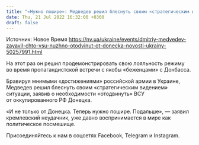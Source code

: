 ```yaml
---
title: "«Нужно пошире»: Медведев решил блеснуть своим «стратегическим видением» ситуации на Донбассе"
date: Thu, 21 Jul 2022 16:32:00 +0300
draft: false
---
```

Источник: Новое Время https://nv.ua/ukraine/events/dmitriy-medvedev-zayavil-chto-vsu-nuzhno-otodvinut-ot-donecka-novosti-ukrainy-50257991.html


На этот раз он решил продемонстрировать свою лояльность режиму во время пропагандистской встречи с якобы «беженцами» с Донбасса.

Бравируя мнимыми «достижениями» российской армии в Украине, Медведев решил блеснуть своим «стратегическим видением» ситуации, заявив о необходимости «отодвинуть» ВСУ от оккупированного РФ Донецка.

«И не только от Донецка. Теперь нужно пошире. Подальше», — заявил кремлевский неудачник, уже давно воспринимается в мире как политическое посмешище.

Присоединяйтесь к нам в соцсетях Facebook, Telegram и Instagram.
